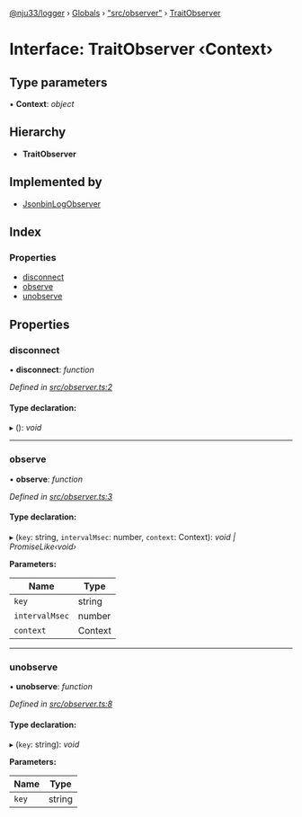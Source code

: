 [@nju33/logger](../README.md) › [Globals](../globals.md) › ["src/observer"](../modules/_src_observer_.md) › [TraitObserver](_src_observer_.traitobserver.md)

# Interface: TraitObserver ‹**Context**›

## Type parameters

▪ **Context**: *object*

## Hierarchy

* **TraitObserver**

## Implemented by

* [JsonbinLogObserver](../classes/_src_jsonbin_log_observer_.jsonbinlogobserver.md)

## Index

### Properties

* [disconnect](_src_observer_.traitobserver.md#disconnect)
* [observe](_src_observer_.traitobserver.md#observe)
* [unobserve](_src_observer_.traitobserver.md#unobserve)

## Properties

###  disconnect

• **disconnect**: *function*

*Defined in [src/observer.ts:2](https://github.com/nju33/logger/blob/2f39b9a/src/observer.ts#L2)*

#### Type declaration:

▸ (): *void*

___

###  observe

• **observe**: *function*

*Defined in [src/observer.ts:3](https://github.com/nju33/logger/blob/2f39b9a/src/observer.ts#L3)*

#### Type declaration:

▸ (`key`: string, `intervalMsec`: number, `context`: Context): *void | PromiseLike‹void›*

**Parameters:**

Name | Type |
------ | ------ |
`key` | string |
`intervalMsec` | number |
`context` | Context |

___

###  unobserve

• **unobserve**: *function*

*Defined in [src/observer.ts:8](https://github.com/nju33/logger/blob/2f39b9a/src/observer.ts#L8)*

#### Type declaration:

▸ (`key`: string): *void*

**Parameters:**

Name | Type |
------ | ------ |
`key` | string |
